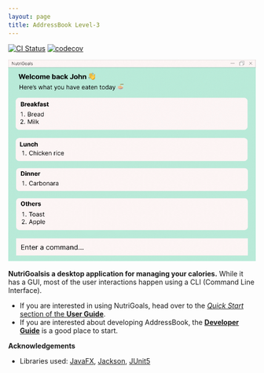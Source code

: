 ```yaml
---
layout: page
title: AddressBook Level-3
---
```


[![CI Status](https://github.com/se-edu/addressbook-level3/workflows/Java%20CI/badge.svg)](https://github.com/se-edu/addressbook-level3/actions)
[![codecov](https://codecov.io/gh/AY2223S1-CS2103T-T17-2/tp/branch/master/graph/badge.svg?token=993105K3SO)](https://codecov.io/gh/AY2223S1-CS2103T-T17-2/tp)

![Ui](images/Ui.png)

**NutriGoalsis a desktop application for managing your calories.** While it has a GUI, most of the user interactions happen using a CLI (Command Line Interface).

* If you are interested in using NutriGoals, head over to the [_Quick Start_ section of the **User Guide**](UserGuide.html#quick-start).
* If you are interested about developing AddressBook, the [**Developer Guide**](DeveloperGuide.html) is a good place to start.


**Acknowledgements**

* Libraries used: [JavaFX](https://openjfx.io/), [Jackson](https://github.com/FasterXML/jackson), [JUnit5](https://github.com/junit-team/junit5)

